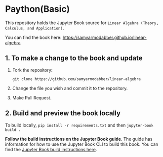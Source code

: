 # Paython(Basic)

This repository holds the Jupyter Book source for `Linear Algebra (Theory, Calculus, and Application)`.

You can find the book here:
https://samyarmodabber.github.io/linear-algebra

## 1. To make a change to the book and update

1. Fork the repository:

   ```
   git clone https://github.com/samyarmodabber/linear-algebra
   ```
2. Change the file you wish and commit it to the repository.
3. Make Pull Request.

## 2. Build and preview the book locally

To build locally, `pip install -r requirements.txt` and then `jupyter-book build .`

**Follow the build instructions on the Jupyter Book guide**. The guide has
information for how to use the Jupyter Book CLI to build this book. You can find
the [Jupyter Book build instructions here](https://jupyterbook.org/start/build.html).
